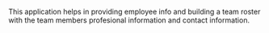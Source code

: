 This application helps in providing employee info and building a team roster with the team members profesional information and contact information.
